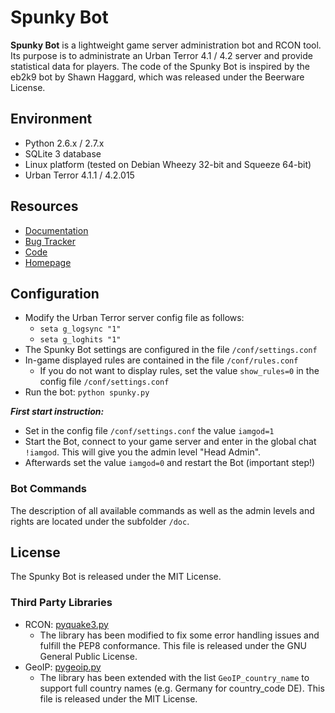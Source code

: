 # Spunky Bot

**Spunky Bot** is a lightweight game server administration bot and RCON tool.
Its purpose is to administrate an Urban Terror 4.1 / 4.2 server and provide statistical data for players.
The code of the Spunky Bot is inspired by the eb2k9 bot by Shawn Haggard, which was released under the Beerware License.


## Environment
- Python 2.6.x / 2.7.x
- SQLite 3 database
- Linux platform (tested on Debian Wheezy 32-bit and Squeeze 64-bit)
- Urban Terror 4.1.1 / 4.2.015


## Resources
* [Documentation](https://github.com/urthub/spunky-bot/wiki)
* [Bug Tracker](https://github.com/urthub/spunky-bot/issues)
* [Code](https://github.com/urthub/spunky-bot)
* [Homepage](http://urthub.github.io/spunky-bot/)


## Configuration
- Modify the Urban Terror server config file as follows:
	- `seta g_logsync "1"`
	- `seta g_loghits "1"`
- The Spunky Bot settings are configured in the file `/conf/settings.conf`
- In-game displayed rules are contained in the file `/conf/rules.conf`
	- If you do not want to display rules, set the value `show_rules=0` in the config file `/conf/settings.conf`
- Run the bot: `python spunky.py`

**_First start instruction:_**

- Set in the config file `/conf/settings.conf` the value `iamgod=1`
- Start the Bot, connect to your game server and enter in the global chat `!iamgod`. This will give you the admin level "Head Admin".
- Afterwards set the value `iamgod=0` and restart the Bot (important step!)


### Bot Commands
The description of all available commands as well as the admin levels and rights are located under the subfolder `/doc`.


## License
The Spunky Bot is released under the MIT License.


### Third Party Libraries
 - RCON: [pyquake3.py](https://github.com/urthub/pyquake3)
	- The library has been modified to fix some error handling issues and fulfill the PEP8 conformance. This file is released under the GNU General Public License.
 - GeoIP: [pygeoip.py](https://github.com/urthub/pygeoip)
	- The library has been extended with the list `GeoIP_country_name` to support full country names (e.g. Germany for country_code DE). This file is released under the MIT License.
